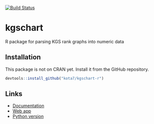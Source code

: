 
<!-- README.md is generated from README.Rmd. Please edit that file -->
[![Build Status](https://travis-ci.org/kota7/kgschart-r.svg?branch=master)](https://travis-ci.org/kota7/kgschart-r)

kgschart
========

R package for parsing KGS rank graphs into numeric data

Installation
------------

This package is not on CRAN yet. Install it from the GitHub repository.

``` r
devtools::install_github("kota7/kgschart-r")
```

Links
-----

-   [Documentation](https://kota7.github.io/kgschart-r/)
-   [Web app](https://kota.shinyapps.io/kgschart-app/)
-   [Python version](https://github.com/kota7/kgschart)
